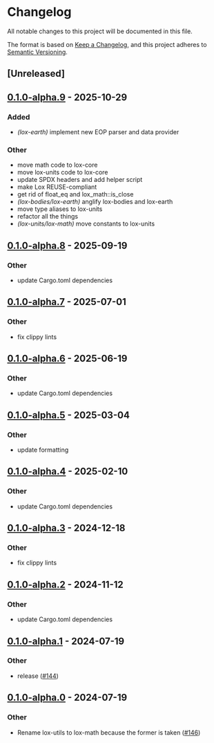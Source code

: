 # Changelog
All notable changes to this project will be documented in this file.

The format is based on [Keep a Changelog](https://keepachangelog.com/en/1.0.0/),
and this project adheres to [Semantic Versioning](https://semver.org/spec/v2.0.0.html).

## [Unreleased]

## [0.1.0-alpha.9](https://github.com/lox-space/lox/compare/lox-math-v0.1.0-alpha.8...lox-math-v0.1.0-alpha.9) - 2025-10-29

### Added

- *(lox-earth)* implement new EOP parser and data provider

### Other

- move math code to lox-core
- move lox-units code to lox-core
- update SPDX headers and add helper script
- make Lox REUSE-compliant
- get rid of float_eq and lox_math::is_close
- *(lox-bodies/lox-earth)* anglify lox-bodies and lox-earth
- move type aliases to lox-units
- refactor all the things
- *(lox-units/lox-math)* move constants to lox-units

## [0.1.0-alpha.8](https://github.com/lox-space/lox/compare/lox-math-v0.1.0-alpha.7...lox-math-v0.1.0-alpha.8) - 2025-09-19

### Other

- update Cargo.toml dependencies

## [0.1.0-alpha.7](https://github.com/lox-space/lox/compare/lox-math-v0.1.0-alpha.6...lox-math-v0.1.0-alpha.7) - 2025-07-01

### Other

- fix clippy lints

## [0.1.0-alpha.6](https://github.com/lox-space/lox/compare/lox-math-v0.1.0-alpha.5...lox-math-v0.1.0-alpha.6) - 2025-06-19

### Other

- update Cargo.toml dependencies

## [0.1.0-alpha.5](https://github.com/lox-space/lox/compare/lox-math-v0.1.0-alpha.4...lox-math-v0.1.0-alpha.5) - 2025-03-04

### Other

- update formatting

## [0.1.0-alpha.4](https://github.com/lox-space/lox/compare/lox-math-v0.1.0-alpha.3...lox-math-v0.1.0-alpha.4) - 2025-02-10

### Other

- update Cargo.toml dependencies

## [0.1.0-alpha.3](https://github.com/lox-space/lox/compare/lox-math-v0.1.0-alpha.2...lox-math-v0.1.0-alpha.3) - 2024-12-18

### Other

- fix clippy lints

## [0.1.0-alpha.2](https://github.com/lox-space/lox/compare/lox-math-v0.1.0-alpha.1...lox-math-v0.1.0-alpha.2) - 2024-11-12

### Other

- update Cargo.toml dependencies

## [0.1.0-alpha.1](https://github.com/lox-space/lox/compare/lox-math-v0.1.0-alpha.0...lox-math-v0.1.0-alpha.1) - 2024-07-19

### Other
- release ([#144](https://github.com/lox-space/lox/pull/144))

## [0.1.0-alpha.0](https://github.com/lox-space/lox/releases/tag/lox-math-v0.1.0-alpha.0) - 2024-07-19

### Other
- Rename lox-utils to lox-math because the former is taken ([#146](https://github.com/lox-space/lox/pull/146))
